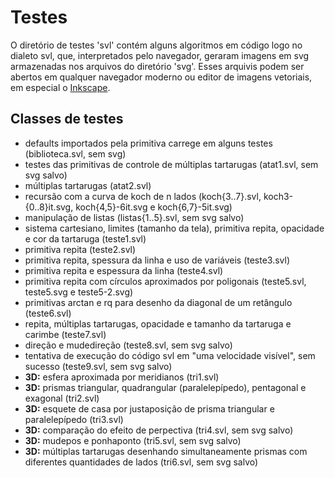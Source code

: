 Testes
======

O diretório de testes 'svl' contém alguns algoritmos em código logo no dialeto svl, que, interpretados pelo navegador, geraram imagens em svg armazenadas nos arquivos do diretório 'svg'.
Esses arquivis podem ser abertos em qualquer navegador moderno ou editor de imagens vetoriais, em especial o [Inkscape](http://inkscape.org).

Classes de testes
-----------------

- defaults importados pela primitiva carrege em alguns testes (biblioteca.svl, sem svg)
- testes das primitivas de controle de múltiplas tartarugas (atat1.svl, sem svg salvo)
- múltiplas tartarugas (atat2.svl)
- recursão com a curva de koch de n lados (koch{3..7}.svl, koch3-{0..8}it.svg, koch{4,5}-6it.svg e koch{6,7}-5it.svg)
- manipulação de listas (listas{1..5}.svl, sem svg salvo)
- sistema cartesiano, limites (tamanho da tela), primitiva repita, opacidade e cor da tartaruga (teste1.svl)
- primitiva repita (teste2.svl)
- primitiva repita, spessura da linha e uso de variáveis (teste3.svl)
- primitiva repita e espessura da linha (teste4.svl)
- primitiva repita com círculos aproximados por poligonais (teste5.svl, teste5.svg e teste5-2.svg)
- primitivas arctan e rq para desenho da diagonal de um retângulo (teste6.svl)
- repita, múltiplas tartarugas, opacidade e tamanho da tartaruga e carimbe (teste7.svl)
- direção e mudedireção (teste8.svl, sem svg salvo)
- tentativa de execução do código svl em "uma velocidade visível", sem sucesso (teste9.svl, sem svg salvo)
- **3D:** esfera aproximada por meridianos (tri1.svl)
- **3D:** prismas triangular, quadrangular (paralelepípedo), pentagonal e exagonal (tri2.svl)
- **3D:** esquete de casa por justaposição de prisma triangular e paralelepípedo (tri3.svl)
- **3D:** comparação do efeito de perpectiva (tri4.svl, sem svg salvo)
- **3D:** mudepos e ponhaponto (tri5.svl, sem svg salvo)
- **3D:** múltiplas tartarugas desenhando simultaneamente prismas com diferentes quantidades de lados (tri6.svl, sem svg salvo)


